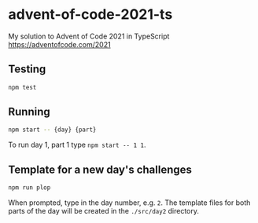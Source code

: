 # advent-of-code-2021-ts

My solution to Advent of Code 2021 in TypeScript https://adventofcode.com/2021

## Testing

```bash
npm test
```

## Running

```bash
npm start -- {day} {part}
```

To run day 1, part 1 type `npm start -- 1 1`.

## Template for a new day's challenges

```bash
npm run plop
```

When prompted, type in the day number, e.g. `2`. The template files for both
parts of the day will be created in the `./src/day2` directory.

